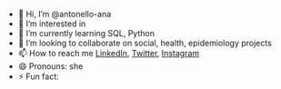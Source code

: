 - 👋 Hi, I’m @antonello-ana
- 👀 I’m interested in 
- 🌱 I’m currently learning SQL, Python
- 💞️ I’m looking to collaborate on social, health, epidemiology projects
- 📫 How to reach me [LinkedIn](https://www.linkedin.com/in/anaantonello/), [Twitter](https://twitter.com/AnaAntonello3), [Instagram](https://www.instagram.com/antonelloam/)
- 😄 Pronouns: she
- ⚡ Fun fact: 

<!---
antonello-ana/antonello-ana is a ✨ special ✨ repository because its `README.md` (this file) appears on your GitHub profile.
You can click the Preview link to take a look at your changes.
--->
